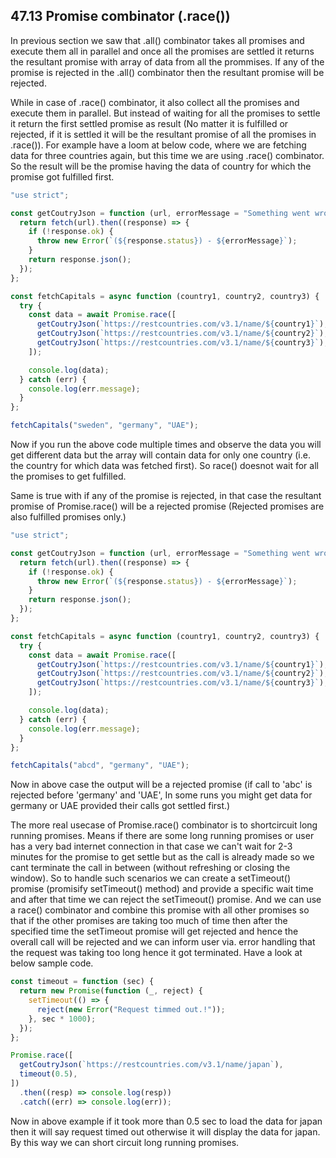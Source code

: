 ## 47.13 Promise combinator (.race())

In previous section we saw that .all() combinator takes all promises and execute them all in parallel and once all the promises are settled it returns the resultant promise with array of data from all the prommises. If any of the promise is rejected in the .all() combinator then the resultant promise will be rejected.

While in case of .race() combinator, it also collect all the promises and execute them in parallel. But instead of waiting for all the promises to settle it return the first settled promise as result (No matter it is fulfilled or rejected, if it is settled it will be the resultant promise of all the promises in .race()). For example have a loom at below code, where we are fetching data for three countries again, but this time we are using .race() combinator. So the result will be the promise having the data of country for which the promise got fulfilled first.

```javascript
"use strict";

const getCoutryJson = function (url, errorMessage = "Something went wrong!") {
  return fetch(url).then((response) => {
    if (!response.ok) {
      throw new Error(`(${response.status}) - ${errorMessage}`);
    }
    return response.json();
  });
};

const fetchCapitals = async function (country1, country2, country3) {
  try {
    const data = await Promise.race([
      getCoutryJson(`https://restcountries.com/v3.1/name/${country1}`),
      getCoutryJson(`https://restcountries.com/v3.1/name/${country2}`),
      getCoutryJson(`https://restcountries.com/v3.1/name/${country3}`),
    ]);

    console.log(data);
  } catch (err) {
    console.log(err.message);
  }
};

fetchCapitals("sweden", "germany", "UAE");
```

Now if you run the above code multiple times and observe the data you will get different data but the array will contain data for only one country (i.e. the country for which data was fetched first). So race() doesnot wait for all the promises to get fulfilled.

Same is true with if any of the promise is rejected, in that case the resultant promise of Promise.race() will be a rejected promise (Rejected promises are also fulfilled promises only.)

```javascript
"use strict";

const getCoutryJson = function (url, errorMessage = "Something went wrong!") {
  return fetch(url).then((response) => {
    if (!response.ok) {
      throw new Error(`(${response.status}) - ${errorMessage}`);
    }
    return response.json();
  });
};

const fetchCapitals = async function (country1, country2, country3) {
  try {
    const data = await Promise.race([
      getCoutryJson(`https://restcountries.com/v3.1/name/${country1}`),
      getCoutryJson(`https://restcountries.com/v3.1/name/${country2}`),
      getCoutryJson(`https://restcountries.com/v3.1/name/${country3}`),
    ]);

    console.log(data);
  } catch (err) {
    console.log(err.message);
  }
};

fetchCapitals("abcd", "germany", "UAE");
```

Now in above case the output will be a rejected promise (if call to 'abc' is rejected before 'germany' and 'UAE', In some runs you might get data for germany or UAE provided their calls got settled first.)

The more real usecase of Promise.race() combinator is to shortcircuit long running promises. Means if there are some long running promises or user has a very bad internet connection in that case we can't wait for 2-3 minutes for the promise to get settle but as the call is already made so we cant terminate the call in between (without refreshing or closing the window). So to handle such scenarios we can create a setTimeout() promise (promisify setTimeout() method) and provide a specific wait time and after that time we can reject the setTimeout() promise. And we can use a race() combinator and combine this promise with all other promises so that if the other promises are taking too much of time then after the specified time the setTimeout promise will get rejected and hence the overall call will be rejected and we can inform user via. error handling that the request was taking too long hence it got terminated. Have a look at below sample code.

```javascript
const timeout = function (sec) {
  return new Promise(function (_, reject) {
    setTimeout(() => {
      reject(new Error("Request timmed out.!"));
    }, sec * 1000);
  });
};

Promise.race([
  getCoutryJson(`https://restcountries.com/v3.1/name/japan`),
  timeout(0.5),
])
  .then((resp) => console.log(resp))
  .catch((err) => console.log(err));
```

Now in above example if it took more than 0.5 sec to load the data for japan then it will say request timed out otherwise it will display the data for japan. By this way we can short circuit long running promises.
